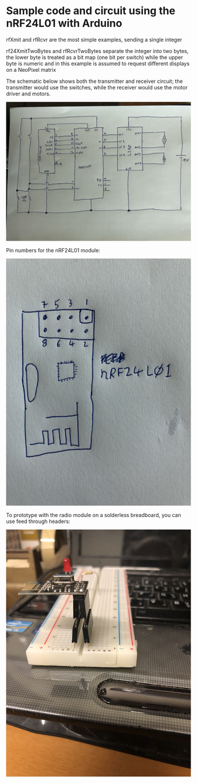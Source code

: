 # Sample code and circuit using the nRF24L01 with Arduino

rfXmit and rfRcvr are the most simple examples, sending a single integer 

rf24XmitTwoBytes and rfRcvrTwoBytes separate the integer into two bytes, the
lower byte
is treated as a bit map (one bit per switch) while the upper byte is numeric
and in this example is assumed to request different displays on a NeoPixel
matrix

The schematic below shows both the transmitter and receiver circuit; the
transmitter would use the switches, while the receiver would use the motor
driver and motors.

![](nRF24L01ArduinoSchematic.jpg)

Pin numbers for the nRF24L01 module:

![](nRF24L01PinNumbers.jpg)

To prototype with the radio module on a solderless breadboard, you can use
feed through headers:

![](nRF24FeedThroughHeaders.jpg)

